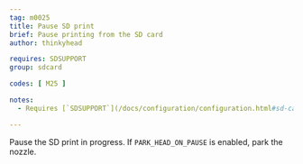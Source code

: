 ```yaml
---
tag: m0025
title: Pause SD print
brief: Pause printing from the SD card
author: thinkyhead

requires: SDSUPPORT
group: sdcard

codes: [ M25 ]

notes:
  - Requires [`SDSUPPORT`](/docs/configuration/configuration.html#sd-card)

---
```


Pause the SD print in progress. If `PARK_HEAD_ON_PAUSE` is enabled, park the nozzle.
